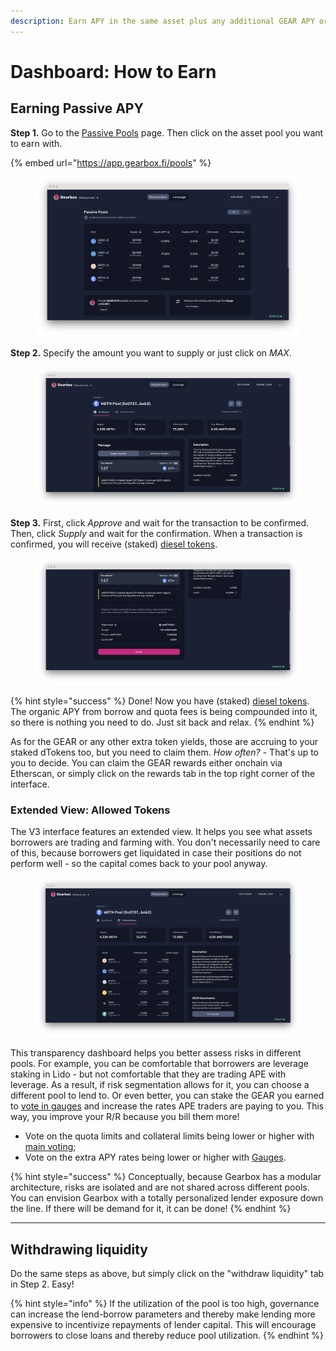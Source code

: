 ```yaml
---
description: Earn APY in the same asset plus any additional GEAR APY or even other tokens.
---
```


# Dashboard: How to Earn

## Earning Passive APY

**Step 1.** Go to the [Passive Pools](https://app.gearbox.fi/pools) page. Then click on the asset pool you want to earn with.

{% embed url="https://app.gearbox.fi/pools" %}

<figure><img src="../.gitbook/assets/Gearbox passive lending main dapp.png" alt=""><figcaption></figcaption></figure>

**Step 2.** Specify the amount you want to supply or just click on _MAX_.

<figure><img src="../.gitbook/assets/gearbox passive lending eth usdc dai wbtc.png" alt=""><figcaption></figcaption></figure>

**Step 3.** First, click _Approve_ and wait for the transaction to be confirmed. Then, click _Supply_ and wait for the confirmation. When a transaction is confirmed, you will receive (staked) [diesel tokens](pools-and-apy/#what-is-diesel-token).&#x20;

<figure><img src="../.gitbook/assets/gearbox passive lending supply approve.png" alt=""><figcaption></figcaption></figure>

{% hint style="success" %}
Done! Now you have (staked) [diesel tokens](pools-and-apy/#what-is-diesel-token). The organic APY from borrow and quota fees is being compounded into it, so there is nothing you need to do. Just sit back and relax.&#x20;
{% endhint %}

As for the GEAR or any other extra token yields, those are accruing to your staked dTokens too, but you need to claim them. _How often?_ - That's up to you to decide. You can claim the GEAR rewards either onchain via Etherscan, or simply click on the rewards tab in the top right corner of the interface.

### Extended View: Allowed Tokens

The V3 interface features an extended view. It helps you see what assets borrowers are trading and farming with. You don't necessarily need to care of this, because borrowers get liquidated in case their positions do not perform well - so the capital comes back to your pool anyway.

<figure><img src="../.gitbook/assets/gearbox extended dapp allowed tokens pools.png" alt=""><figcaption></figcaption></figure>

This transparency dashboard helps you better assess risks in different pools. For example, you can be comfortable that borrowers are leverage staking in Lido - but not comfortable that they are trading APE with leverage. As a result, if risk segmentation allows for it, you can choose a different pool to lend to. Or even better, you can stake the GEAR you earned to [vote in gauges](../governance/quotas-and-gauges/) and increase the rates APE traders are paying to you. This way, you improve your R/R because you bill them more!

* Vote on the quota limits and collateral limits being lower or higher with [main voting](../governance/setup/);
* Vote on the extra APY rates being lower or higher with [Gauges](../governance/quotas-and-gauges/).

{% hint style="success" %}
Conceptually, because Gearbox has a modular architecture, risks are isolated and are not shared across different pools. You can envision Gearbox with a totally personalized lender exposure down the line. If there will be demand for it, it can be done!
{% endhint %}

***

## Withdrawing liquidity

Do the same steps as above, but simply click on the "withdraw liquidity" tab in Step 2. Easy!

{% hint style="info" %}
If the utilization of the pool is too high, governance can increase the lend-borrow parameters and thereby make lending more expensive to incentivize repayments of lender capital. This will encourage borrowers to close loans and thereby reduce pool utilization.
{% endhint %}
